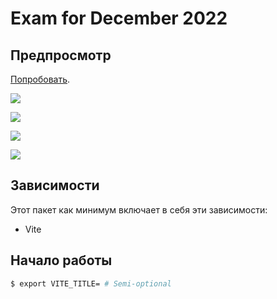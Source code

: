 # Exam for December 2022

## Предпросмотр

[Попробовать](https://vladimircreator.github.io/Packages/exam-for-december-2022/).

![](../static/exam-for-december-2022/exam-for-december-2022.gif)

![](../static/exam-for-december-2022/-initial.png)

![](../static/exam-for-december-2022/-success.png)

![](../static/exam-for-december-2022/-fail.png)

## Зависимости
Этот пакет как минимум включает в себя эти зависимости:

- Vite

## Начало работы

```bash
$ export VITE_TITLE= # Semi-optional
```
